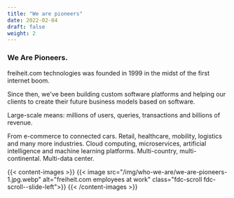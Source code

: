 ```yaml
---
title: "We are pioneers"
date: 2022-02-04
draft: false
weight: 2
---
```


### We Are Pioneers.
freiheit.com technologies was founded in 1999 in the midst of the first internet boom.

Since then, we've been building custom software platforms and helping our clients to create their future business models based on software.

Large-scale means: millions of users, queries, transactions and billions of revenue.

From e-commerce to connected cars. Retail, healthcare, mobility, logistics and many more industries. Cloud computing, microservices, artificial intelligence and machine learning platforms. Multi-country, multi-continental. Multi-data center.

{{< content-images >}}
    {{< image src="/img/who-we-are/we-are-pioneers-1.jpg.webp" alt="freiheit.com employees at work" class="fdc-scroll fdc-scroll--slide-left">}}
{{< /content-images >}}
